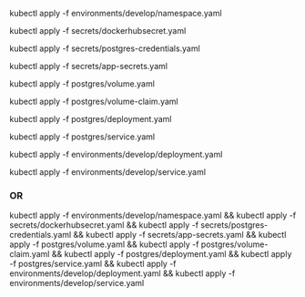 

kubectl apply -f environments/develop/namespace.yaml 

kubectl apply -f secrets/dockerhubsecret.yaml 

kubectl apply -f secrets/postgres-credentials.yaml

kubectl apply -f secrets/app-secrets.yaml

kubectl apply -f  postgres/volume.yaml 

kubectl apply -f  postgres/volume-claim.yaml 

kubectl apply -f  postgres/deployment.yaml 

kubectl apply -f  postgres/service.yaml 

kubectl apply -f  environments/develop/deployment.yaml 

kubectl apply -f  environments/develop/service.yaml 

### OR

kubectl apply -f environments/develop/namespace.yaml &&
kubectl apply -f secrets/dockerhubsecret.yaml &&
kubectl apply -f secrets/postgres-credentials.yaml &&
kubectl apply -f secrets/app-secrets.yaml &&
kubectl apply -f postgres/volume.yaml &&
kubectl apply -f postgres/volume-claim.yaml &&
kubectl apply -f postgres/deployment.yaml &&
kubectl apply -f postgres/service.yaml &&
kubectl apply -f environments/develop/deployment.yaml &&
kubectl apply -f environments/develop/service.yaml
